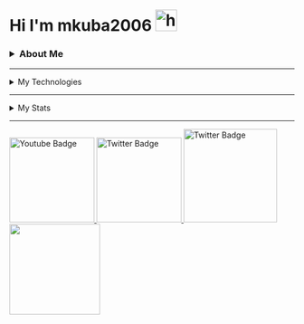 # Hi I'm mkuba2006 <img src="https://user-images.githubusercontent.com/1303154/88677602-1635ba80-d120-11ea-84d8-d263ba5fc3c0.gif" width="38px" height="38px" alt="hi">

### <details><summary>About Me</summary><br />I'm a polish student of IX High School. I'm learning Front-end since 2021, mainly JS and soon Vue</details>
<hr>
 <details><summary>My Technologies</summary><br /><img src="https://cdn.jsdelivr.net/gh/devicons/devicon/icons/html5/html5-original.svg" height="40"/> <img src="https://cdn.jsdelivr.net/gh/devicons/devicon/icons/css3/css3-original.svg" height="40" /> <img src="https://cdn.jsdelivr.net/gh/devicons/devicon/icons/javascript/javascript-original.svg" height="40"  /> <img src="https://cdn.jsdelivr.net/gh/devicons/devicon/icons/jquery/jquery-original.svg" height="40"  /> <img src="https://cdn.jsdelivr.net/gh/devicons/devicon/icons/bootstrap/bootstrap-original.svg" height="40" />
</details> 
<hr>
 <details><summary>My Stats</summary><img id="as" src="https://github-readme-stats.vercel.app/api?username=mkuba2006&show_icons=true&theme=github_dark&hide_border=true&text_color=#0a0101" width="400px" height="200px"/><img src="https://github-readme-stats.vercel.app/api/top-langs/?username=mkuba2006&layout=compact&theme=github_dark&hide_border=true" width="320px" height=200px"/></details>
<hr>


  <a href="https://www.youtube.com/channel/UCyOQ92MN93d2f4ubJy9SMug" >
    <img width="150px" src="https://img.shields.io/badge/YouTube-red?style=for-the-badge&logo=youtube&logoColor=white" alt="Youtube Badge"/>
  </a>
  <a href="https://twitter.com/JamesM60086044">
    <img width="150px" src="https://img.shields.io/badge/Twitter-blue?style=for-the-badge&logo=twitter&logoColor=white" alt="Twitter Badge"/>
  </a>
  <a href="https://www.facebook.com/profile.php?id=100042699441638">
    <img width="165px" src="https://img.shields.io/badge/Facebook-darkblue?style=for-the-badge&logo=facebook&logoColor=white" alt="Twitter Badge"/>
  </a> 
 <a href="https://www.linkedin.com/in/jakub-myrta-7525a6261/">
  <img width="160px"src="https://img.shields.io/badge/linkedin-%230077B5.svg?style=for-the-badge&logo=linkedin&logoColor=white" />
 </a>
 
 
 
 
<!-- <link rel="stylesheet" href="https://cdn.jsdelivr.net/gh/devicons/devicon@v2.15.1/devicon.min.css">

<hr>

<br />

<div align="center" > 
  <img src="https://github-readme-stats.vercel.app/api/top-langs?username=mkuba2006&theme=dark&layout=compact"  height="200px"/>
  <img src="https://github-readme-streak-stats.herokuapp.com/?user=mkuba2006&theme=dark&show_icons=true" width="350px" height="200px"/>
  <img src="https://img.shields.io/badge/Facebook-%231877F2.svg?user=mkuba2006?style=for-the-badge&logo=Facebook&logoColor=white" width="350px" height="200px"/>
  <img src="https://img.shields.io/badge/linkedin-%230077B5.svg?user=mkuba2006?style=for-the-badge&logo=linkedin&logoColor=white" width="350px" height="200px" >
</div> -->
